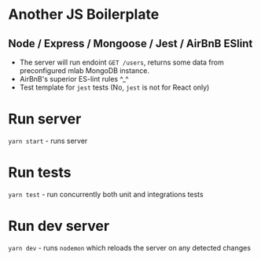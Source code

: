 # Another JS Boilerplate
## Node / Express / Mongoose / Jest / AirBnB ESlint

- The server will run endoint `GET /users`, returns some data from preconfigured mlab MongoDB instance.
- AirBnB's superior ES-lint rules ^_^
- Test template for `jest` tests (No, `jest` is not for React only)


# Run server
`yarn start` - runs server


# Run tests
`yarn test` - run concurrently both unit and integrations tests

# Run dev server
`yarn dev` - runs `nodemon` which reloads the server on any detected changes
